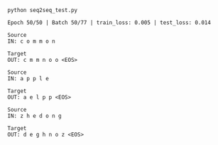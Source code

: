 ``` python seq2seq_test.py ```
```
Epoch 50/50 | Batch 50/77 | train_loss: 0.005 | test_loss: 0.014

Source
IN: c o m m o n

Target
OUT: c m m n o o <EOS>

Source
IN: a p p l e

Target
OUT: a e l p p <EOS>

Source
IN: z h e d o n g

Target
OUT: d e g h n o z <EOS>
```
